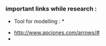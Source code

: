 

### important links while research : 
* Tool for modelling : *
- http://www.apcjones.com/arrows/#
- 



